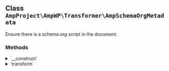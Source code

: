 ## Class `AmpProject\AmpWP\Transformer\AmpSchemaOrgMetadata`

Ensure there is a schema.org script in the document.

### Methods
<details>
<summary>`__construct`</summary>

```php
public __construct( TransformerConfiguration $configuration )
```

Instantiate a TransformedIdentifier object.


</details>
<details>
<summary>`transform`</summary>

```php
public transform( Document $document, ErrorCollection $errors )
```

Apply transformations to the provided DOM document.


</details>
